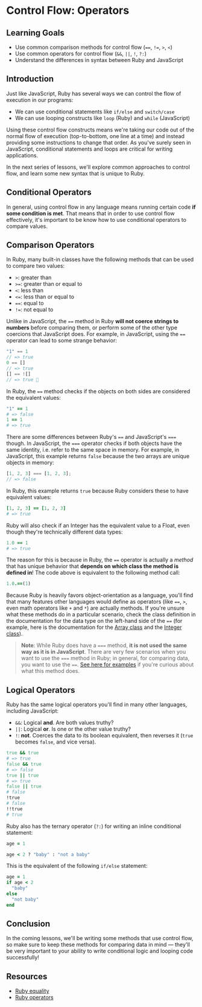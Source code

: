# Control Flow: Operators

## Learning Goals

- Use common comparison methods for control flow (`==`, `!=`, `>`, `<`)
- Use common operators for control flow (`&&`, `||`, `!`, `?:`)
- Understand the differences in syntax between Ruby and JavaScript

## Introduction

Just like JavaScript, Ruby has several ways we can control the flow of execution
in our programs:

- We can use conditional statements like `if/else` and `switch/case`
- We can use looping constructs like `loop` (Ruby) and `while` (JavaScript)

Using these control flow constructs means we're taking our code out of the
normal flow of execution (top-to-bottom, one line at a time) and instead
providing some instructions to change that order. As you've surely seen in
JavaScript, conditional statements and loops are critical for writing
applications.

In the next series of lessons, we'll explore common approaches to control flow,
and learn some new syntax that is unique to Ruby.

## Conditional Operators

In general, using control flow in any language means running certain code **if
some condition is met**. That means that in order to use control flow
effectively, it's important to be know how to use conditional operators to
compare values.

## Comparison Operators

In Ruby, many built-in classes have the following methods that can be used to
compare two values:

- `>`: greater than
- `>=`: greater than or equal to
- `<`: less than
- `<=`: less than or equal to
- `==`: equal to
- `!=`: not equal to

Unlike in JavaScript, the `==` method in Ruby **will not coerce strings to
numbers** before comparing them, or perform some of the other type coercions
that JavaScript does. For example, in JavaScript, using the `==` operator can
lead to some strange behavior:

```js
"1" == 1
// => true
0 == []
// => true
[] == ![]
// => true 🤔
```

In Ruby, the `==` method checks if the objects on both sides are considered the
equivalent values:

```rb
"1" == 1
# => false
1 == 1
# => true
```

There are some differences between Ruby's `==` and JavaScript's `===` though. In
JavaScript, the `===` operator checks if both objects have the same identity,
i.e. refer to the same space in memory. For example, in JavaScript, this example
returns `false` because the two arrays are unique objects in memory:

```js
[1, 2, 3] === [1, 2, 3];
// => false
```

In Ruby, this example returns `true` because Ruby considers these to have
equivalent values:

```rb
[1, 2, 3] == [1, 2, 3]
# => true
```

Ruby will also check if an Integer has the equivalent value to a Float, even
though they're technically different data types:

```rb
1.0 == 1
# => true
```

The reason for this is because in Ruby, the `==` operator is actually a _method_
that has unique behavior that **depends on which class the method is defined
in**! The code above is equivalent to the following method call:

```rb
1.0.==(1)
```

Because Ruby is heavily favors object-orientation as a language, you'll find
that many features other languages would define as operators (like `==`, `>`,
even math operators like `+` and `*`) are actually methods. If you're unsure
what these methods do in a particular scenario, check the class definition in
the documentation for the data type on the left-hand side of the `==` (for
example, here is the documentation for the [Array class][array ==] and the
[Integer class][integer ==]).

[array ==]: https://ruby-doc.org/core-2.7.3/Array.html#method-i-3D-3D
[integer ==]: https://ruby-doc.org/core-2.7.3/Integer.html#method-i-3D-3D

> **Note**: While Ruby does have a `===` method, **it is not used the same way
> as it is in JavaScript**. There are very few scenarios when you want to use
> the `===` method in Ruby; in general, for comparing data, you want to use the
> `==`. [See here for examples][ruby ===] if you're curious about what this
> method does.

[ruby ===]: https://stackoverflow.com/questions/3422223/vs-in-ruby/3422349#3422349

## Logical Operators

Ruby has the same logical operators you'll find in many other languages,
including JavaScript:

- `&&`: Logical **and**. Are both values truthy?
- `||`: Logical **or**. Is one or the other value truthy?
- `!`: **not**. Coerces the data to its boolean equivalent, then reverses it
  (`true` becomes `false`, and vice versa).

```rb
true && true
# => true
false && true
# => false
true || true
# => true
false || true
# false
!true
# false
!!true
# true
```

Ruby also has the ternary operator (`?:`) for writing an inline conditional
statement:

```rb
age = 1

age < 2 ? "baby" : "not a baby"
```

This is the equivalent of the following `if/else` statement:

```rb
age = 1
if age < 2
  "baby"
else
  "not baby"
end
```

## Conclusion

In the coming lessons, we'll be writing some methods that use control flow, so
make sure to keep these methods for comparing data in mind &mdash; they'll be
very important to your ability to write conditional logic and looping code
successfully!

## Resources

- [Ruby equality](https://www.rubyguides.com/2017/03/ruby-equality/)
- [Ruby operators](https://www.rubyguides.com/2018/07/ruby-operators/)

